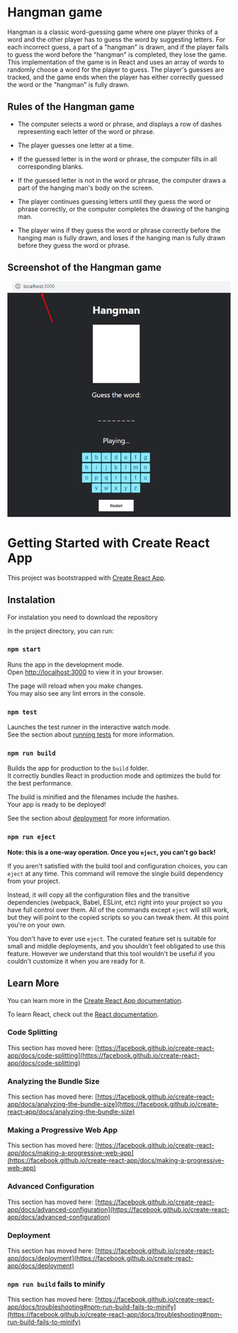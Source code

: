 # Hangman game

Hangman is a classic word-guessing game where one player thinks of a word and the other player has to guess the word by suggesting letters. For each incorrect guess, a part of a "hangman" is drawn, and if the player fails to guess the word before the "hangman" is completed, they lose the game. This implementation of the game is in React and uses an array of words to randomly choose a word for the player to guess. The player's guesses are tracked, and the game ends when the player has either correctly guessed the word or the "hangman" is fully drawn.

## Rules of the Hangman game

* The computer selects a word or phrase, and displays a row of dashes representing each letter of the word or phrase.

* The player guesses one letter at a time.

* If the guessed letter is in the word or phrase, the computer fills in all corresponding blanks.

* If the guessed letter is not in the word or phrase, the computer draws a part of the hanging man's body on the screen.

* The player continues guessing letters until they guess the word or phrase correctly, or the computer completes the drawing of the hanging man.

* The player wins if they guess the word or phrase correctly before the hanging man is fully drawn, and loses if the hanging man is fully drawn before they guess the word or phrase.

## Screenshot of the Hangman game
![Hangman game](hangman_game.jpg)

# Getting Started with Create React App

This project was bootstrapped with [Create React App](https://github.com/facebook/create-react-app).

## Instalation
For instalation you need to download the repository

In the project directory, you can run:

### `npm start`

Runs the app in the development mode.\
Open [http://localhost:3000](http://localhost:3000) to view it in your browser.

The page will reload when you make changes.\
You may also see any lint errors in the console.

### `npm test`

Launches the test runner in the interactive watch mode.\
See the section about [running tests](https://facebook.github.io/create-react-app/docs/running-tests) for more information.

### `npm run build`

Builds the app for production to the `build` folder.\
It correctly bundles React in production mode and optimizes the build for the best performance.

The build is minified and the filenames include the hashes.\
Your app is ready to be deployed!

See the section about [deployment](https://facebook.github.io/create-react-app/docs/deployment) for more information.

### `npm run eject`

**Note: this is a one-way operation. Once you `eject`, you can't go back!**

If you aren't satisfied with the build tool and configuration choices, you can `eject` at any time. This command will remove the single build dependency from your project.

Instead, it will copy all the configuration files and the transitive dependencies (webpack, Babel, ESLint, etc) right into your project so you have full control over them. All of the commands except `eject` will still work, but they will point to the copied scripts so you can tweak them. At this point you're on your own.

You don't have to ever use `eject`. The curated feature set is suitable for small and middle deployments, and you shouldn't feel obligated to use this feature. However we understand that this tool wouldn't be useful if you couldn't customize it when you are ready for it.

## Learn More

You can learn more in the [Create React App documentation](https://facebook.github.io/create-react-app/docs/getting-started).

To learn React, check out the [React documentation](https://reactjs.org/).

### Code Splitting

This section has moved here: [https://facebook.github.io/create-react-app/docs/code-splitting](https://facebook.github.io/create-react-app/docs/code-splitting)

### Analyzing the Bundle Size

This section has moved here: [https://facebook.github.io/create-react-app/docs/analyzing-the-bundle-size](https://facebook.github.io/create-react-app/docs/analyzing-the-bundle-size)

### Making a Progressive Web App

This section has moved here: [https://facebook.github.io/create-react-app/docs/making-a-progressive-web-app](https://facebook.github.io/create-react-app/docs/making-a-progressive-web-app)

### Advanced Configuration

This section has moved here: [https://facebook.github.io/create-react-app/docs/advanced-configuration](https://facebook.github.io/create-react-app/docs/advanced-configuration)

### Deployment

This section has moved here: [https://facebook.github.io/create-react-app/docs/deployment](https://facebook.github.io/create-react-app/docs/deployment)

### `npm run build` fails to minify

This section has moved here: [https://facebook.github.io/create-react-app/docs/troubleshooting#npm-run-build-fails-to-minify](https://facebook.github.io/create-react-app/docs/troubleshooting#npm-run-build-fails-to-minify)
